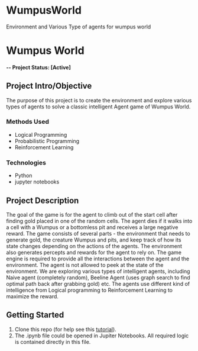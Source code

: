 # WumpusWorld
Environment and Various Type of agents for wumpus world
# Wumpus World 

#### -- Project Status: [Active]

## Project Intro/Objective
The purpose of this project is to create the environment and explore various types of agents to solve a classic intelligent Agent game of Wumpus World. 


### Methods Used
* Logical Programming
* Probabilistic Programming
* Reinforcement Learning

### Technologies 
* Python
* jupyter notebooks

## Project Description
The goal of the game is for the agent to climb out of the start cell after finding gold placed in one of the random cells. The agent dies if it walks into a cell with a Wumpus or a bottomless pit and receives a large negative reward.
The game consists of several parts - the environment that needs to generate gold, the creature Wumpus and pits, and keep track of how its state changes depending on the actions of the agents. The environment also generates percepts and rewards for the agent to rely on. The game engine is required to provide all the interactions between the agent and the environment. The agent is not allowed to peek at the state of the environment.
We are exploring various types of intelligent agents, including Naive agent (completely random), Beeline Agent (uses graph search to find optimal path back after grabbing gold) etc. The agents use different kind of intelligence from Logical programming to Reinforcement Learning to maximize the reward. 


## Getting Started

1. Clone this repo (for help see this [tutorial](https://help.github.com/articles/cloning-a-repository/)).
2. The .ipynb file could be opened in Jupiter Notebooks. All required logic is contained directly in this file.


